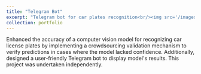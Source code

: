 ```yaml
---
title: "Telegram Bot"
excerpt: "Telegram bot for car plates recognition<br/><img src='/images/500x300.png'>"
collection: portfolio
---
```


Enhanced the accuracy of a computer vision model for recognizing car license plates by implementing a crowdsourcing validation mechanism to verify predictions in cases where the model lacked confidence. Additionally, designed a user-friendly Telegram bot to display model's results. This project was undertaken independently.